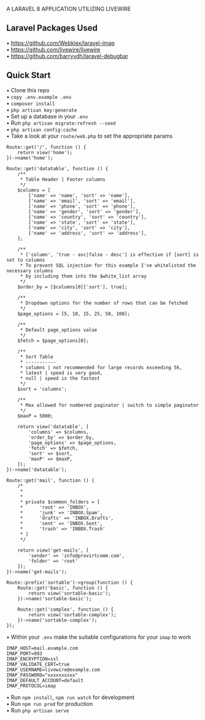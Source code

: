 A LARAVEL 8 APPLICATION UTILIZING LIVEWIRE
## Laravel Packages Used
•	<a href="https://github.com/Webklex/laravel-imap">https://github.com/Webklex/laravel-imap</a>\
•	<a href="https://github.com/livewire/livewire">https://github.com/livewire/livewire</a>\
•	<a href="https://github.com/barryvdh/laravel-debugbar">https://github.com/barryvdh/laravel-debugbar</a>
## Quick Start
•	Clone this repo\
•	``copy .env.example .env``\
•	``composer install``\
•	``php artisan key:generate``\
•	Set up a database in your ``.env``\
•	Run ``php artisan migrate:refresh --seed``\
•	``php artisan config:cache``\
•	Take a look at your  ``route/web.php`` to set the appropriate params

```
Route::get('/', function () {
    return view('home');
})->name('home');

Route::get('datatable', function () {
    /**
     * Table Header | Footer columns
     */
    $columns = [
        ['name' => 'name', 'sort' => 'name'],
        ['name' => 'email', 'sort' => 'email'],
        ['name' => 'phone', 'sort' => 'phone'],
        ['name' => 'gender', 'sort' => 'gender'],
        ['name' => 'country', 'sort' => 'country'],
        ['name' => 'state', 'sort' => 'state'],
        ['name' => 'city', 'sort' => 'city'],
        ['name' => 'address', 'sort' => 'address'],
    ];

    /**
     * ['column', 'true - asc|false - desc'] is effective if [sort] is set to columns
     * To prevent SQL injection for this example I've whitelisted the necessary columns
     * by including them into the $white_list array
     */
    $order_by = [$columns[0]['sort'], true];

    /**
     * Dropdown options for the number of rows that can be fetched
     */
    $page_options = [5, 10, 15, 25, 50, 100];

    /**
     * Default page_options value
     */
    $fetch = $page_options[0];

    /**
     * Sort Table
     * -----------
     * columns | not recommended for large records exceeding 5k,
     * latest | speed is very good,
     * null | speed is the fastest
     */
    $sort = 'columns';

    /**
     * Max allowed for numbered paginator | switch to simple paginator
     */
    $maxP = 5000;

    return view('datatable', [
        'columns' => $columns,
        'order_by' => $order_by,
        'page_options' => $page_options,
        'fetch' => $fetch,
        'sort' => $sort,
        'maxP' => $maxP,
    ]);
})->name('datatable');

Route::get('mail', function () {
    /*
     *
     *
     * private $common_folders = [
     *      'root' => 'INBOX',
     *      'junk' => 'INBOX.Spam',
     *      'drafts' => 'INBOX.Drafts',
     *      'sent' => 'INBOX.Sent',
     *      'trash' => 'INBOX.Trash'
     * ]
     */

    return view('get-mails', [
        'sender' => 'info@provirtcomm.com', 
        'folder' => 'root'
    ]);
})->name('get-mails');

Route::prefix('sortable')->group(function () {
    Route::get('basic', function () {
        return view('sortable-basic');
    })->name('sortable-basic');

    Route::get('complex', function () {
        return view('sortable-complex');
    })->name('sortable-complex');
});
```

•	Within your ``.env`` make the suitable configurations for your ``imap`` to work

```
IMAP_HOST=mail.example.com
IMAP_PORT=993
IMAP_ENCRYPTION=ssl
IMAP_VALIDATE_CERT=true
IMAP_USERNAME=livewire@example.com
IMAP_PASSWORD="xxxxxxxxxx"
IMAP_DEFAULT_ACCOUNT=default
IMAP_PROTOCOL=imap
```

•	Run ``npm install``, ``npm run watch`` for development\
•   Run ``npm run prod`` for production\
•   Run ``php artisan serve``
